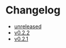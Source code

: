 # Changelog

 * [unreleased](doc/release-notes/iceoryx2-unreleased.md)
 * [v0.2.2](doc/release-notes/iceoryx2-v0.2.2.md)
 * [v0.2.1](doc/release-notes/iceoryx2-v0.2.1.md)
